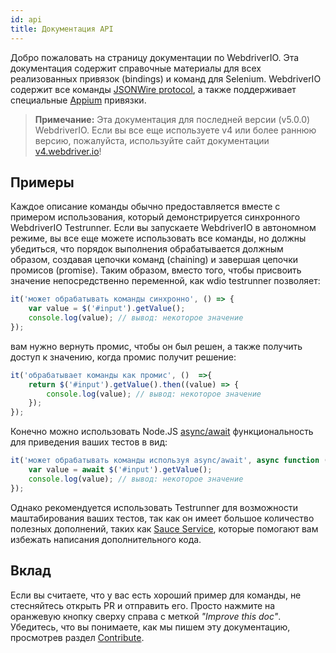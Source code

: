 ```yaml
---
id: api
title: Документация API
---
```

Добро пожаловать на страницу документации по WebdriverIO. Эта документация содержит справочные материалы для всех реализованных привязок (bindings) и команд для Selenium. WebdriverIO содержит все команды [JSONWire protocol](https://github.com/SeleniumHQ/selenium/wiki/JsonWireProtocol), а также поддерживает специальные [Appium](http://appium.io) привязки.

> **Примечание:** Эта документация для последней версии (v5.0.0) WebdriverIO. Если вы все еще используете v4 или более раннюю версию, пожалуйста, используйте сайт документации [v4.webdriver.io](http://v4.webdriver.io)!

## Примеры

Каждое описание команды обычно предоставляется вместе с примером использования, который демонстрируется синхронного WebdriverIO Testrunner. Если вы запускаете WebdriverIO в автономном режиме, вы все еще можете использовать все команды, но должны убедиться, что порядок выполнения обрабатывается должным образом, создавая цепочки команд (chaining) и завершая цепочки промисов (promise). Таким образом, вместо того, чтобы присвоить значение непосредственно переменной, как wdio testrunner позволяет:

```js
it('может обрабатывать команды синхронно', () => {
    var value = $('#input').getValue();
    console.log(value); // вывод: некоторое значение
});
```

вам нужно вернуть промис, чтобы он был решен, а также получить доступ к значению, когда промис получит решение:

```js
it('обрабатывает команды как промис', ()  =>{
    return $('#input').getValue().then((value) => {
        console.log(value); // вывод: некоторое значение
    });
});
```

Конечно можно использовать Node.JS [async/await](https://github.com/yortus/asyncawait) функциональность для приведения ваших тестов в вид:

```js
it('может обрабатывать команды используя async/await', async function () {
    var value = await $('#input').getValue();
    console.log(value); // вывод: некоторое значение
});
```

Однако рекомендуется использовать Testrunner для возможности маштабирования ваших тестов, так как он имеет большое количество полезных дополнений, таких как [Sauce Service](_sauce-service.md), которые помогают вам избежать написания дополнительного кода.

## Вклад

Если вы считаете, что у вас есть хороший пример для команды, не стесняйтесь открыть PR и отправить его. Просто нажмите на оранжевую кнопку сверху справа с меткой *"Improve this doc"*. Убедитесь, что вы понимаете, как мы пишем эту документацию, просмотрев раздел [Contribute](https://github.com/webdriverio/webdriverio/blob/master/CONTRIBUTING.md).
